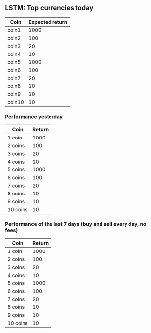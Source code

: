 ## LSTM: Top currencies today

| Coin  | Expected return |
|-------|-----------------|
| coin1 | 1000            |
| coin2 | 100             |
| coin3 | 20              |
| coin4 | 10              |
| coin5 | 1000            |
| coin6 | 100             |
| coin7 | 20              |
| coin8 | 10              |
| coin9 | 10              |
| coin10 | 10             |

### Performance yesterday

| Coin  | Return |
|-------|-----------------|
| 1 coin | 1000            |
| 2 coins | 100             |
| 3 coins | 20              |
| 4 coins | 10              |
| 5 coins | 1000            |
| 6 coins | 100             |
| 7 coins | 20              |
| 8 coins | 10              |
| 9 coins | 10              |
| 10 coins | 10             |

### Performance of the last 7 days (buy and sell every day, no fees)

| Coin  | Return |
|-------|-----------------|
| 1 coin | 1000            |
| 2 coins | 100             |
| 3 coins | 20              |
| 4 coins | 10              |
| 5 coins | 1000            |
| 6 coins | 100             |
| 7 coins | 20              |
| 8 coins | 10              |
| 9 coins | 10              |
| 10 coins | 10             |
